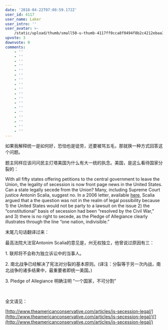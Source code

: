 ```yaml
---
date: '2018-04-22T07:08:59.172Z'
user_id: 4117
user_name: Laker
user_intro: ''
user_avatar: >-
    /static/upload/thumb/small50-u-thumb-4117ff0cca8f0494f8b2c4212ebaa30a45cba2080662.png
upvote: 3
downvote: 0
comments:
    - ''
    - ''
    - ''
    - ''
    - ''
    - ''
    - ''
    - ''
    - ''
    - ''
    - ''
    - ''
    - ''
    - ''
    - ''
    - ''
    - ''
    - ''
---
```


<span style="">如果我解释统一是如何好，恐怕也是徒劳，还要被骂五毛，那就换一种方式回答这个问题。</span>

<span style="">题主同样应该问问民主灯塔美国为什么有大一统的执念。</span><span style="">美国，是这么看待国家分裂的：</span>  

<span style="">With all fifty states offering petitions to the central government to leave the Union, the legality of secession is now front page news in the United States. Can a state legally secede from the Union? Many, including Supreme Court justice Antonin Scalia, suggest no. In a 2006 letter, available&nbsp;</span>[here](http://www.theblaze.com/stories/there-is-no-right-to-secede-see-the-letter-where-justice-scalia-shoots-down-idea-of-leaving-the-union/)<span style="">, Scalia argued that a the question was not in the realm of legal possibility because 1) the United States would not be party to a lawsuit on the issue 2) the “constitutional” basis of secession had been “resolved by the Civil War,” and 3) there is no right to secede, as the Pledge of Allegiance clearly illustrates through the line “one nation, indivisible.”</span>

<span style="">末尾几句话翻译过来：</span>

<span style="">最高法院大法官Antonim Scalia的意见是，州无权独立，他曾说过原因有三：</span>

<span style="">1. 联邦将不会称为独立诉讼中的当事人。</span>

<span style="">2. 南北战争已经解决了宪法对分裂的基本原则。(译注：分裂等于另一次内战，南北战争的诸多结果中，最重要者即统一美国。)</span>

<span style="">3.&nbsp;</span><span style="">Pledge of Allegiance 明确注明 “一个国家，不可分割”</span>

<span style=""><br></span>

<span style="">全文请见：</span>

[http://www.theamericanconservative.com/articles/is-secession-legal/](http://www.theamericanconservative.com/articles/is-secession-legal/)[](http://www.theamericanconservative.com/articles/is-secession-legal/)

  
<span style=""><br></span>
